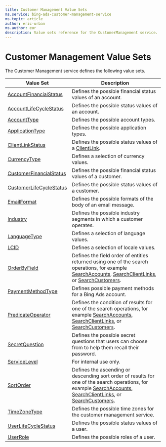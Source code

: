 ```yaml
---
title: Customer Management Value Sets
ms.service: bing-ads-customer-management-service
ms.topic: article
author: eric-urban
ms.author: eur
description: Value sets reference for the CustomerManagement service.
---
```

# Customer Management Value Sets
The Customer Management service defines the following value sets.


|                       Value Set                       |                                                                                                            Description                                                                                                            |
|-------------------------------------------------------|-----------------------------------------------------------------------------------------------------------------------------------------------------------------------------------------------------------------------------------|
|  [AccountFinancialStatus](accountfinancialstatus.md)  |                                                                                    Defines the possible financial status values of an account.                                                                                    |
|  [AccountLifeCycleStatus](accountlifecyclestatus.md)  |                                                                                         Defines the possible status values of an account.                                                                                         |
|             [AccountType](accounttype.md)             |                                                                                                Defines the possible account types.                                                                                                |
|         [ApplicationType](applicationtype.md)         |                                                                                              Defines the possible application types.                                                                                              |
|        [ClientLinkStatus](clientlinkstatus.md)        |                                                                               Defines the possible status values of a [ClientLink](clientlink.md).                                                                                |
|            [CurrencyType](currencytype.md)            |                                                                                              Defines a selection of currency values.                                                                                              |
| [CustomerFinancialStatus](customerfinancialstatus.md) |                                                                                    Defines the possible financial status values of a customer.                                                                                    |
| [CustomerLifeCycleStatus](customerlifecyclestatus.md) |                                                                                         Defines the possible status values of a customer.                                                                                         |
|             [EmailFormat](emailformat.md)             |                                                                                   Defines the possible formats of the body of an email message.                                                                                   |
|                [Industry](industry.md)                |                                                                               Defines the possible industry segments in which a customer operates.                                                                                |
|            [LanguageType](languagetype.md)            |                                                                                              Defines a selection of language values.                                                                                              |
|                    [LCID](lcid.md)                    |                                                                                               Defines a selection of locale values.                                                                                               |
|            [OrderByField](orderbyfield.md)            |      Defines the field order of entities returned using one of the search operations, for example [SearchAccounts](searchaccounts.md), [SearchClientLinks](searchclientlinks.md), or [SearchCustomers](searchcustomers.md).       |
|       [PaymentMethodType](paymentmethodtype.md)       |                                                                                     Defines possible payment methods for a Bing Ads account.                                                                                      |
|       [PredicateOperator](predicateoperator.md)       |             Defines the condition of results for one of the search operations, for example [SearchAccounts](searchaccounts.md), [SearchClientLinks](searchclientlinks.md), or [SearchCustomers](searchcustomers.md).              |
|          [SecretQuestion](secretquestion.md)          |                                                               Defines the possible secret questions that users can choose from to help them recall their password.                                                                |
|            [ServiceLevel](servicelevel.md)            |                                                                                                      For internal use only.                                                                                                       |
|               [SortOrder](sortorder.md)               | Defines the ascending or descending sort order of results for one of the search operations, for example [SearchAccounts](searchaccounts.md), [SearchClientLinks](searchclientlinks.md), or [SearchCustomers](searchcustomers.md). |
|            [TimeZoneType](timezonetype.md)            |                                                                               Defines the possible time zones for the customer management service.                                                                                |
|     [UserLifeCycleStatus](userlifecyclestatus.md)     |                                                                                           Defines the possible status values of a user.                                                                                           |
|                [UserRole](userrole.md)                |                                                                                               Defines the possible roles of a user.                                                                                               |


